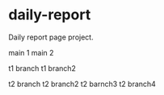 # daily-report
Daily report page project.

main 1
main 2

t1 branch
t1 branch2

t2 branch
t2 branch2
t2 barnch3
t2 branch4
